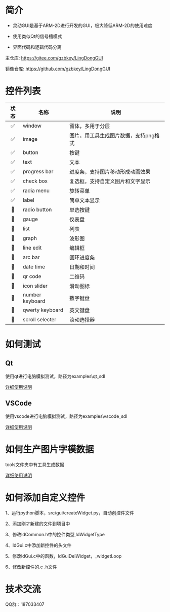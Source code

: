 # 简介

* 灵动GUI是基于ARM-2D进行开发的GUI，极大降低ARM-2D的使用难度

* 使用类似Qt的信号槽模式

* 界面代码和逻辑代码分离

主仓库: https://gitee.com/gzbkey/LingDongGUI

镜像仓库: https://github.com/gzbkey/LingDongGUI


# 控件列表

| 状态 | 名称 | 说明 |
| :----:| ---- | ---- |
| ✅ | window | 窗体，多用于分层 |
| ✅ | image | 图片，用工具生成图片数据，支持png格式 |
| ✅ | button | 按键 |
| ✅ | text | 文本 |
| ✅ | progress bar | 进度条，支持图片移动形成动画效果 |
| ✅ | check box | 复选框，支持自定义图片和文字显示 |
| ✅ | radia menu | 旋转菜单 |
| ✅ | label | 简单文本显示 |
| 🔲 | radio button | 单选按键 |
| 🔲 | gauge | 仪表盘 |
| 🔲 | list | 列表 |
| 🔲 | graph | 波形图 |
| 🔲 | line edit | 编辑框 |
| 🔲 | arc bar | 圆环进度条 |
| 🔲 | date time | 日期和时间 |
| 🔲 | qr code | 二维码 |
| 🔲 | icon slider | 滑动图标 |
| 🔲 | number keyboard | 数字键盘 |
| 🔲 | qwerty keyboard | 英文键盘 |
| 🔲 | scroll selecter | 滚动选择器 |

# 如何测试

## Qt

使用qt进行电脑模拟测试，路径为examples\qt_sdl

[详细使用说明](./examples/qt_sdl/README.md)

## VSCode

使用vscode进行电脑模拟测试，路径为examples\vscode_sdl

[详细使用说明](./examples/vscode_sdl/README.md)

# 如何生产图片字模数据

tools文件夹中有工具生成数据

[详细使用说明](./tools/README.md)


# 如何添加自定义控件

1、运行python脚本，src/gui/createWidget.py，自动创控件文件

2、添加刚才新建的文件到项目中

3、修改ldCommon.h中的控件类型,ldWidgetType

4、ldGui.c中添加新控件的头文件

5、修改ldGui.c中的函数，ldGuiDelWidget，_widgetLoop

6、修改新控件的.c .h文件

# 技术交流

QQ群：187033407



